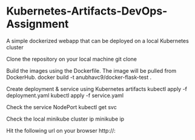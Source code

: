 # Kubernetes-Artifacts-DevOps-Assignment
A simple dockerized webapp that can be deployed on a local Kubernetes cluster

Clone the repository on your local machine
git clone

Build the images using the Dockerfile. The image will be pulled from DockerHub.
docker build -t anubhavc9/docker-flask-test .

Create deployment & service using Kubernetes artifacts
kubectl apply -f deployment.yaml
kubectl apply -f service.yaml

Check the service NodePort
kubectl get svc

Check the local minikube cluster ip
minikube ip

Hit the following url on your browser
http://<Minikube IP>:<NodePort>
